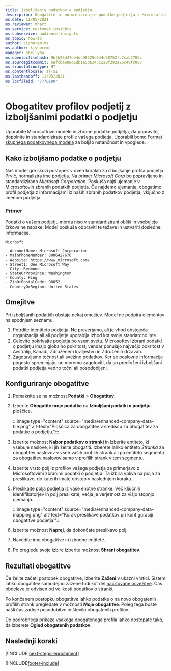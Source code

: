 ```yaml
---
title: Izboljšanje podatkov o podjetju
description: Obogatite in normalizirajte podatke podjetja z Microsoftovimi modeli.
ms.date: 11/05/2021
ms.reviewer: mhart
ms.service: customer-insights
ms.subservice: audience-insights
ms.topic: how-to
author: kishorem-ms
ms.author: kishorem
manager: shellyha
ms.openlocfilehash: 9bfb96d47de4ec98325e644c60752fc7cab2706c
ms.sourcegitcommit: 6efcba688d1db1a5d6343c229f292a26c48fc007
ms.translationtype: HT
ms.contentlocale: sl-SI
ms.lasthandoff: 11/05/2021
ms.locfileid: "7770190"
---
```

# <a name="enrichment-of-company-profiles-with-enhanced-company-data"></a>Obogatitev profilov podjetij z izboljšanimi podatki o podjetju

Uporabite Microsoftove modele in zbrane podatke podjetja, da popravite, dopolnite in standardizirate profile vašega podjetja. Uporabili bomo [Format skupnega podatkovnega modela](/common-data-model/schema/core/applicationcommon/account) za boljšo natančnost in vpoglede.

## <a name="how-we-enhance-company-data"></a>Kako izboljšamo podatke o podjetju

Naš model gre skozi postopek v dveh korakih za izboljšanje profila podjetja. Prvič, normalizira ime podjetja. Na primer *Microsoft Corp* bo popravljeno in standardizirano *Microsoft Corporation*. Poskuša najti ujemanje v Microsoftovih zbranih podatkih podjetja. Če najdemo ujemanje, obogatimo profil podjetja z informacijami iz naših zbranih podatkov podjetja, vključno z imenom podjetja.


### <a name="example"></a>Primer

Podatki o vašem podjetju morda niso v standardizirani obliki in vsebujejo črkovalne napake. Model poskuša odpraviti te težave in ustvariti dosledne informacije.

```Input
Microsft
```

```Output
- AccountName: Microsoft Corporation
- MainPhoneNumber: 8006427676
- Website: https://www.microsoft.com/
- Street1: One Microsoft Way
- City: Redmond
- StateOrProvince: Washington
- County: King
- ZipOrPostalCode: 98052
- CountryOrRegion: United States
```

## <a name="limitations"></a>Omejitve

Pri izboljšanih podatkih obstaja nekaj omejitev. Model ne podpira elementov na spodnjem seznamu.

1.  Potrdite identiteto podjetja. Ne preverjamo, ali je vhod obstoječa organizacija ali ali podjetje uporablja izhod kot svoje standardno ime.
2.  Celovito pokrivajte podjetja po vsem svetu. Microsoftovi zbrani podatki o podjetju imajo globalno pokritost, vendar ponujajo največjo pokritost v Avstraliji, Kanadi, Združenem kraljestvu in Združenih državah.
3.  Zagotavljamo točnost ali svežino podatkov. Ker se poslovne informacije pogosto spreminjajo, ne moremo zagotoviti, da so predloženi izboljšani podatki podjetja vedno točni ali posodobljeni.

## <a name="configure-the-enrichment"></a>Konfiguriranje obogatitve

1. Pomaknite se na možnost **Podatki** > **Obogatitev**.

1. Izberite **Obogatite moje podatke** na **Izboljšani podatki o podjetju** ploščice.

   :::image type="content" source="media/enhanced-company-data-tile.png" alt-text="Ploščica za obogatitev v središču za obogatitev za podatke o podjetju.":::

1. Izberite možnost **Nabor podatkov o stranki** in izberite entiteto, ki vsebuje naslove, ki jih želite obogatiti. Izberete lahko entiteto *Stranka* za obogatitev naslovov v vseh vaših profilih strank ali pa entiteto segmenta za obogatitev naslovov samo v profilih strank v tem segmentu.

1. Izberite vrsto polj iz profilov vašega podjetja za primerjavo z Microsoftovimi zbranimi podatki o podjetju. Ta izbira vpliva na polja za preslikavo, do katerih imate dostop v naslednjem koraku.

1.  Preslikajte polja podjetja iz vaše enotne stranke. Več ključnih identifikatorjev in polj preslikate, večja je verjetnost za višjo stopnjo ujemanja.

    :::image type="content" source="media/enhanced-company-data-mapping.png" alt-text="Korak preslikave podatkov pri konfiguraciji obogatitve podjetja.":::

1. Izberite možnost **Naprej**, da dokončate preslikavo polj.

1. Navedite ime obogatitve in izhodne entitete.

1. Po pregledu svoje izbire izberite možnost **Shrani obogatitev**.

## <a name="enrichment-results"></a>Rezultati obogatitve

Če želite začeti postopek obogatitve, izberite **Zaženi** v ukazni vrstici. Sistem lahko obogatitev samodejno zažene tudi kot del [načrtovane osvežitve](system.md#schedule-tab). Čas obdelave je odvisen od velikosti podatkov o stranki.

Po končanem postopku obogatitve lahko podatke o na novo obogatenih profilih strank pregledate v možnosti **Moje obogatitve**. Poleg tega boste našli čas zadnje posodobitve in število obogatenih profilov.

Do podrobnega prikaza vsakega obogatenega profila lahko dostopate tako, da izberete **Ogled obogatenih podatkov**.

## <a name="next-steps"></a>Naslednji koraki

[!INCLUDE [next-steps-enrichment](../includes/next-steps-enrichment.md)]

[!INCLUDE[footer-include](../includes/footer-banner.md)]
